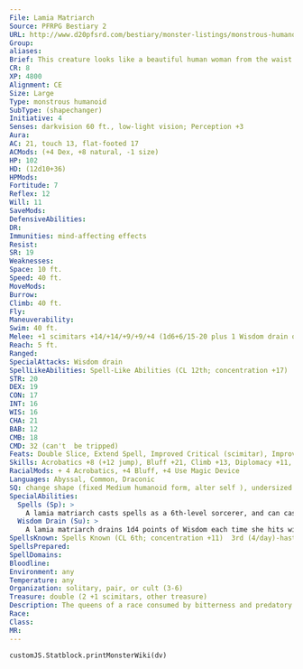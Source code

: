```yaml
---
File: Lamia Matriarch
Source: PFRPG Bestiary 2
URL: http://www.d20pfsrd.com/bestiary/monster-listings/monstrous-humanoids/lamia-matriarch
Group: 
aliases: 
Brief: This creature looks like a beautiful human woman from the waist up, but below is the body and tail of an immense snake.
CR: 8
XP: 4800
Alignment: CE
Size: Large
Type: monstrous humanoid
SubType: (shapechanger)
Initiative: 4
Senses: darkvision 60 ft., low-light vision; Perception +3
Aura: 
AC: 21, touch 13, flat-footed 17
ACMods: (+4 Dex, +8 natural, -1 size)
HP: 102
HD: (12d10+36)
HPMods: 
Fortitude: 7
Reflex: 12
Will: 11
SaveMods: 
DefensiveAbilities: 
DR: 
Immunities: mind-affecting effects
Resist: 
SR: 19
Weaknesses: 
Space: 10 ft.
Speed: 40 ft.
MoveMods: 
Burrow: 
Climb: 40 ft.
Fly: 
Maneuverability: 
Swim: 40 ft.
Melee: +1 scimitars +14/+14/+9/+9/+4 (1d6+6/15-20 plus 1 Wisdom drain on first hit each round) or  touch +16 (1d4 Wisdom drain)
Reach: 5 ft.
Ranged: 
SpecialAttacks: Wisdom drain
SpellLikeAbilities: Spell-Like Abilities (CL 12th; concentration +17)  At Will-charm monster (DC 19), ventriloquism (DC 16)  3/day-deep slumber (DC 18), dream, major image (DC 18), mirror image, suggestion (DC 18)
STR: 20
DEX: 19
CON: 17
INT: 16
WIS: 16
CHA: 21
BAB: 12
CMB: 18
CMD: 32 (can't  be tripped)
Feats: Double Slice, Extend Spell, Improved Critical (scimitar), Improved Two-Weapon Fighting, Two-Weapon Fighting, Weapon Focus (scimitar)
Skills: Acrobatics +8 (+12 jump), Bluff +21, Climb +13, Diplomacy +11, Disguise +11, Intimidate +20, Knowledge (any one) +15, Knowledge (arcana) +15, Spellcraft +15, Swim +13, Use Magic Device +21
RacialMods: + 4 Acrobatics, +4 Bluff, +4 Use Magic Device
Languages: Abyssal, Common, Draconic
SQ: change shape (fixed Medium humanoid form, alter self ), undersized weapons
SpecialAbilities:
  Spells (Sp): >
    A lamia matriarch casts spells as a 6th-level sorcerer, and can cast spells from the cleric list as well as those normally available to a sorcerer. Cleric spells are considered arcane spells for a lamia matriarch.
  Wisdom Drain (Su): >
    A lamia matriarch drains 1d4 points of Wisdom each time she hits with her melee touch attack. The first time each round that she strikes a foe with a melee weapon, she also drains 1 point of Wisdom. A DC 21 Will save negates the Wisdom drain. Unlike with other kinds of ability drain attacks, a lamia matriarch does not heal damage when she uses her Wisdom drain. The save DC is Charisma-based.
SpellsKnown: Spells Known (CL 6th; concentration +11)  3rd (4/day)-haste  2nd (6/day)-death knell (DC 17), invisibility  1st (8/day)-cure light wounds, divine favor, mage armor, magic missile  0 (at will)-dancing lights, daze (DC 15), detect magic, ghost sound (DC 15), mage hand, mending, prestidigitation
SpellsPrepared: 
SpellDomains: 
Bloodline: 
Environment: any
Temperature: any
Organization: solitary, pair, or cult (3-6)
Treasure: double (2 +1 scimitars, other treasure)
Description: The queens of a race consumed by bitterness and predatory instinct, lamia matriarchs mastermind all manner of foul plots in hopes of breaking the bestial curse that aff licts their race. They move with shocking ease from silken-tongued temptresses to dervishes, striking with all the deadly precision of vipers. Quick to covet, enslave, and overindulge, lamia matriarchs luxuriate in gory feasts, violent trysts, and bloody entertainments, reveling until their playthings are broken or until they tire and move on.
Race: 
Class: 
MR: 
---
```

```dataviewjs
customJS.Statblock.printMonsterWiki(dv)
```
